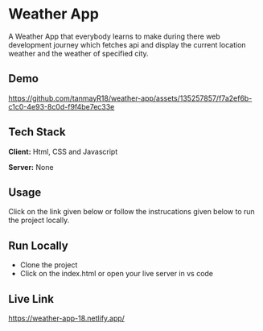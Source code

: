 
# Weather App

A Weather App that everybody learns to make during there web development journey which fetches api and display the current location weather and the weather of specified city.
## Demo

https://github.com/tanmayR18/weather-app/assets/135257857/f7a2ef6b-c1c0-4e93-8c0d-f9f4be7ec33e



## Tech Stack

**Client:** Html, CSS and Javascript 

**Server:** None

## Usage

Click on the link given below or follow the instrucations given below to run the project locally.




## Run Locally

- Clone the project
- Click on the index.html or open your live server in  vs code






## Live Link

https://weather-app-18.netlify.app/
